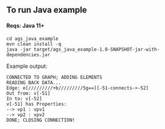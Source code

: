 ## To run Java example

#### Reqs: Java 11+

```
cd ags_java_example
mvn clean install -q
java -jar target/ags_java_example-1.0-SNAPSHOT-jar-with-dependencies.jar
```
Example output:
```
CONNECTED TO GRAPH; ADDING ELEMENTS
READING BACK DATA...
Edge: e[/////////+b/////////5g==][-51-connects->-52]
Out from: v[-51]
In to: v[-52]
v[-51] has Properties:
--> vp1 : vpv1
--> vp2 : vpv2
DONE; CLOSING CONNECTION!
```
